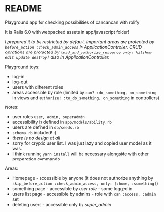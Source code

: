 # README

Playground app for checking possibilities of cancancan with rolify

It is Rails 6.0 with webpacked assets in app/javascript folder!

_I prepared it to be restricted by default. Important areas are protected by ```before_action :check_admin_access``` in ApplicationController._
_CRUD oprations are protected by ```load_and_authorize_resource only: %i[show edit update destroy]``` also in ApplicationController._

Playground toys:
* log-in
* log-out
* users with different roles
* areas accessible by role (limited by ```can? :do_something, on_something``` in views and ```authorize! :to_do_something, on_something``` in controllers)

Notes:
* user roles ```user, admin, superadmin```
* accessibility is defined in ```app/models/ability.rb```
* users are defined in ```db/seeds.rb```
* ```schema.rb``` included! :)
* _there is no design at all_
* sorry for cryptic user list. I was just lazy and copied user model as it was.
* I think running ```yarn install``` will be necessary alongside with other preparation commands

Areas:
* Homepage - accessible by anyone (it does not authorize anything by ```skip_before_action :check_admin_access, only: [:home, :something]```)
* something page - accessible by *user role*  - some logged in
* users list page - accessible by admins - role with ```can :access, :admin``` set
* deleting users - accessible only by *super_admin*

